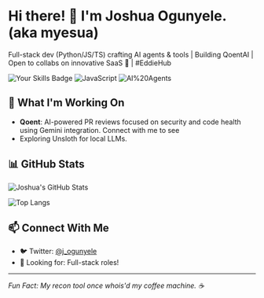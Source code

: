 # Hi there! 👋 I'm Joshua Ogunyele. (aka myesua)

Full-stack dev (Python/JS/TS) crafting AI agents & tools | Building QoentAI | Open to collabs on innovative SaaS 🚀 | #EddieHub

![Your Skills Badge](https://img.shields.io/badge/Python-Expert-brightgreen) ![JavaScript](https://img.shields.io/badge/JS%2FTS-Master-orange) ![AI%20Agents](https://img.shields.io/badge/AI%20Swarm-Builder-blue)

## 🚀 What I'm Working On
- **Qoent**: AI-powered PR reviews focused on security and code health using Gemini integration. Connect with me to see
- Exploring Unsloth for local LLMs.



## 📊 GitHub Stats
![Joshua's GitHub Stats](https://github-readme-stats.vercel.app/api?username=myesua&show_icons=true&theme=radical&hide_border=true)

![Top Langs](https://github-readme-stats.vercel.app/api/top-langs/?username=myesua&layout=compact&theme=radical)

## 📫 Connect With Me
- 🐦 Twitter: [@j_ogunyele](https://x.com/j_ogunyele)
- 💼 Looking for: Full-stack roles!

---

*Fun Fact: My recon tool once whois'd my coffee machine. ☕*
